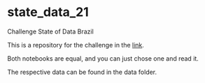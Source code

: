 # state_data_21
Challenge State of Data Brazil

This is a repository for the challenge in the [link](https://www.kaggle.com/datasets/datahackers/state-of-data-2021/discussion/325264).

Both notebooks are equal, and you can just chose one and read it.

The respective data can be found in the data folder.
